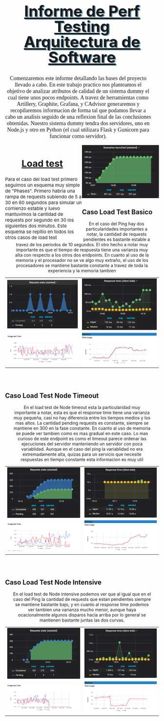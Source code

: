 <style>
img{
	max-width: 100%;
	max-height:25 0px
}
.phasesScheme{
	display:inline;
  	width: 50%;
}
.introduccion{
	font-size:18px;
	width:95%;
	font-family: calibri;

}
.title{
	text-align:center;
	text-decoration:underline;
	padding-top:0;
	margin-top: 0;
	text-shadow: 3px 2px #679FB8;
}
h1{
	line-height:1;
	font-size:50px;
}
.testName{
	padding-left:1.8em;
	text-decoration:underline;
	font-size:30px
}
.testDescriptorBox{
	width:50%;
	float:left;
	vertical-align:middle;
}
.caseDescriptorBox{
	width:90%;
	text-align:center;
	display: block;
  	margin-left: auto;
	margin-right: auto;
}
p{
}
.testDescriptor{
	display:inline;
	font-size:15px;
	vertical-align:center;
}
</style>
<div>
	<div class="title">
		<h1>
			Informe de Perf Testing<br>
			Arquitectura de Software
		</h1>
	</div>
	<div style="text-align:center;">
		<p class="introduccion">
			Comenzaremos este informe detallando las bases del proyecto llevado a cabo. En este trabajo practico nos planteamos el objetivo de analizar atributos de calidad de un sistema dummy el cual tiene unos pocos endpoints. A travez de herramientas como Artillery, Graphite, Grafana, y CAdvisor generaremos y recopilaremos informacion de forma tal que podamos llevar a cabo un analisis seguido de una reflexion final de las conclusiones obtenidas. Nuestro sistema dummy tendra dos servidores, uno en Node.js y otro en Python (el cual utilizara Flask y Gunicorn para funcionar como servidor).
		</p>
	</div>
	<div style="display:block">
		<div class="testDescriptorBox">
		<h2 class="testName">Load test</h2>
			<p class="testDescriptor">
				Para el caso del load test primero seguimos un esquema muy simple de "Phases".  Primero habria una rampa de requests subiendo de 5 a 30 en 60 segundos para simular un comienzo estable y luevo mantuvimos la cantidad de requests por segundo en 30 los siguientes dos minutos. Este esquema se repitio en todos los otros casos de load test
			</p>
		</div>
		<img class="phasesScheme" src="js/data/Node Load Test/requestsPorSegundo.png">
	<div>
	<div>
	<h2>Caso Load Test Basico</h2>
		<div class="caseDescriptorBox">
		<p>
			En el caso del Ping hay dos particularidades importantes a notar, la cantidad de requests pendientes es bastante estable a travez de los periodos de 10 segundos. El otro hecho a notar muy importante es que el tiempo de respuesta tiene una varianza muy alta con respecto a los otros dos endpoints. En cuanto al uso de la memoria y el procesador no se ve algo muy extraño, el uso de los procesadores se mantiene bastante constante a travez de toda la experiencia y la memoria tambien
		</p>
		</div>
		<table>
		<tr>
			<td><img src="js/data/Node Load Test/pendingRequests.png"></td>
			<td><img src="js/data/Node Load Test/responseTime.png"></td>
		</tr>
		<tr>
			<td><img src="js/data/Node Load Test/usoDeProcesador.png"></td>
			<td><img src="js/data/Node Load Test/usoDeMemoria.png"></td>
		</tr>
		</table>
	</div>
	<br>
	<br>
	<div>
		<h2>Caso Load Test Node Timeout</h2>
		<div class="caseDescriptorBox">
			<p>
				En el load test de Node timeout esta la particularidad muy importante a notar, esta es que el response time tiene una varianza muy pequeña, casi no hay diferencia entre los tiempos medios y los mas altos. La cantidad pending requests es constante, siempre se mantiene en 300 en la fase constante. En cuanto al uso de memoria se puede ver tambien como es mas gradual en este caso. Lo mas curioso de este endpoint es como el timeout parece ordenar las ejecuciones del servidor manteniendo un servidor con poca variablidad. Aunque en el caso del ping la variablidad no era extremadamente alta, quizas para un servicio que necesite respuestas en tiempo constante esta informacion es muy util
			</p>
		</div>
		<table>
		<tr>
			<td><img src="js/data/Node Timeout Load Test/pendingRequests.png"></td>
			<td><img src="js/data/Node Timeout Load Test/responseTime.png"></td>
		</tr>
		<tr>
			<td><img src="js/data/Node Timeout Load Test/usoDeProcesador.png"></td>
			<td><img src="js/data/Node Timeout Load Test/usoDeMemoria.png"></td>
		</tr>
		</table>
	</div>
	<br>
	<br>
	<div>
		<h2>Caso Load Test Node Intensive</h2>
		<div class="caseDescriptorBox">
			<p>
				En el load test de Node intensive podemos ver que al igual que en el caso del Ping la cantidad de requests que estan pendientes siempre se mantiene bastante bajo, y en cuanto al response time podemos ver tambien una varianza mucho menor, aunque haya ocacionalmente algunos disparos hacia arriba por lo general se mantienen bastante juntas las dos curvas.
			</p>
		</div>
		<table>
		<tr>
			<td><img src="js/data/Node Intensive Load Test/pendingRequests.png"></td>
			<td><img src="js/data/Node Intensive Load Test/responseTime.png"></td>
		</tr>
		<tr>
			<td><img src="js/data/Node Intensive Load Test/usoDeProcesador.png"></td>
			<td><img src="js/data/Node Intensive Load Test/usoDeMemoria.png"></td>
		</tr>
		</table>
	</div>
</div>